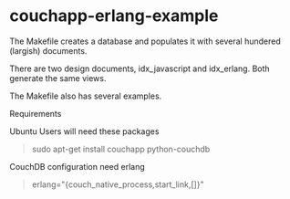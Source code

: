 # couchapp-erlang-example

The Makefile creates a database and populates it with several hundered (largish) documents.

There are two design documents, idx_javascript and idx_erlang. Both generate the same views.

The Makefile also has several examples.


Requirements

Ubuntu Users will need these packages

> sudo apt-get install couchapp python-couchdb

CouchDB configuration need erlang

> erlang="{couch_native_process,start_link,[]}"
